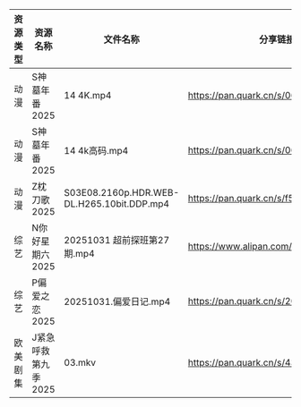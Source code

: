 | 资源类型 | 资源名称         | 文件名称                                       | 分享链接                                 | 更新时间                |
| ---- | ------------ | ------------------------------------------ | ------------------------------------ | ------------------- |
| 动漫   | S神墓年番2025    | 14 4K.mp4                                  | https://pan.quark.cn/s/06bfa06b8b35  | 2025-10-31 10:23:03 |
| 动漫   | S神墓年番2025    | 14 4k高码.mp4                                | https://pan.quark.cn/s/06bfa06b8b35  | 2025-10-31 10:23:00 |
| 动漫   | Z枕刀歌2025     | S03E08.2160p.HDR.WEB-DL.H265.10bit.DDP.mp4 | https://pan.quark.cn/s/f52a0f306f79  | 2025-10-31 10:25:38 |
| 综艺   | N你好星期六2025   | 20251031  超前探班第27期.mp4                     | https://www.alipan.com/s/g3wrHTFCcWV | 2025-10-31 13:04:11 |
| 综艺   | P偏爱之恋2025    | 20251031.偏爱日记.mp4                          | https://pan.quark.cn/s/2023e0def11e  | 2025-10-31 10:29:11 |
| 欧美剧集 | J紧急呼救第九季2025 | 03.mkv                                     | https://pan.quark.cn/s/434ae231f0c8  | 2025-10-31 10:19:58 |
